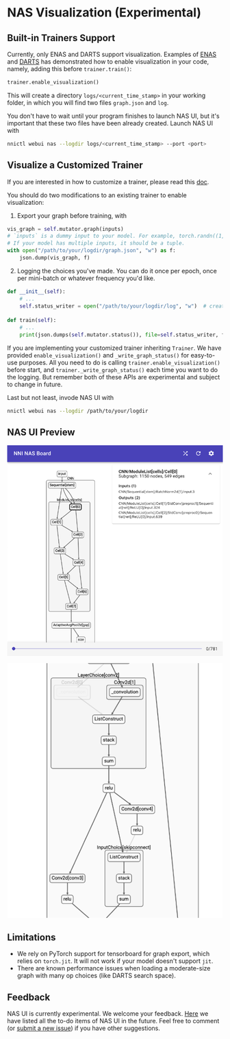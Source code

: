 # NAS Visualization (Experimental)

## Built-in Trainers Support

Currently, only ENAS and DARTS support visualization. Examples of [ENAS](./ENAS.md) and [DARTS](./DARTS.md) has demonstrated how to enable visualization in your code, namely, adding this before `trainer.train()`:

```python
trainer.enable_visualization()
```

This will create a directory `logs/<current_time_stamp>` in your working folder, in which you will find two files `graph.json` and `log`.

You don't have to wait until your program finishes to launch NAS UI, but it's important that these two files have been already created. Launch NAS UI with

```bash
nnictl webui nas --logdir logs/<current_time_stamp> --port <port>
```

## Visualize a Customized Trainer

If you are interested in how to customize a trainer, please read this [doc](./Advanced.md#extend-the-ability-of-one-shot-trainers).

You should do two modifications to an existing trainer to enable visualization:

1. Export your graph before training, with

```python
vis_graph = self.mutator.graph(inputs)
# `inputs` is a dummy input to your model. For example, torch.randn((1, 3, 32, 32)).cuda()
# If your model has multiple inputs, it should be a tuple.
with open("/path/to/your/logdir/graph.json", "w") as f:
    json.dump(vis_graph, f)
```

2. Logging the choices you've made. You can do it once per epoch, once per mini-batch or whatever frequency you'd like.

```python
def __init__(self):
    # ...
    self.status_writer = open("/path/to/your/logdir/log", "w")  # create a writer

def train(self):
    # ...
    print(json.dumps(self.mutator.status()), file=self.status_writer, flush=True)  # dump a record of status
```

If you are implementing your customized trainer inheriting `Trainer`. We have provided `enable_visualization()` and `_write_graph_status()` for easy-to-use purposes. All you need to do is calling `trainer.enable_visualization()` before start, and `trainer._write_graph_status()` each time you want to do the logging. But remember both of these APIs are experimental and subject to change in future.

Last but not least, invode NAS UI with

```bash
nnictl webui nas --logdir /path/to/your/logdir
```

## NAS UI Preview

![](../../img/nasui-1.png)

![](../../img/nasui-2.png)

## Limitations

* We rely on PyTorch support for tensorboard for graph export, which relies on `torch.jit`. It will not work if your model doesn't support `jit`.
* There are known performance issues when loading a moderate-size graph with many op choices (like DARTS search space).

## Feedback

NAS UI is currently experimental. We welcome your feedback. [Here](https://github.com/microsoft/nni/pull/2085) we have listed all the to-do items of NAS UI in the future. Feel free to comment (or [submit a new issue](https://github.com/microsoft/nni/issues/new?template=enhancement.md)) if you have other suggestions.

